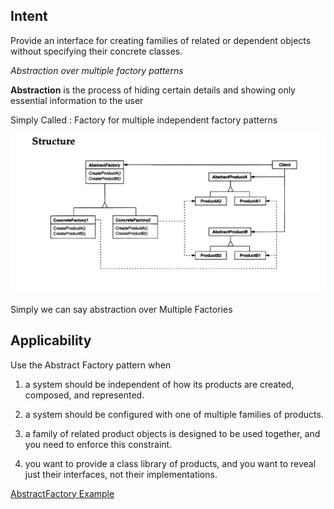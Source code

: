 Intent
---------
Provide an interface for creating families of related or dependent objects without
specifying their concrete classes.

_Abstraction over multiple factory patterns_

**Abstraction** is the process of hiding certain details and showing only essential information to the user

Simply Called : Factory for multiple independent factory patterns

![abstractFactory.png](abstractFactory.png)

Simply we can say abstraction over Multiple Factories

Applicability
-------------

Use the Abstract Factory pattern when

1. a system should be independent of how its products are created, composed, and represented.

2. a system should be configured with one of multiple families of products.

3. a family of related product objects is designed to be used together, and you need to enforce this constraint.

5. you want to provide a class library of products, and you want to reveal just their interfaces, not their implementations.

[AbstractFactory Example](https://github.com/vamsi1998123/Java-Practice/tree/main/src/main/java/DesignPatterns/AbstractFactory)